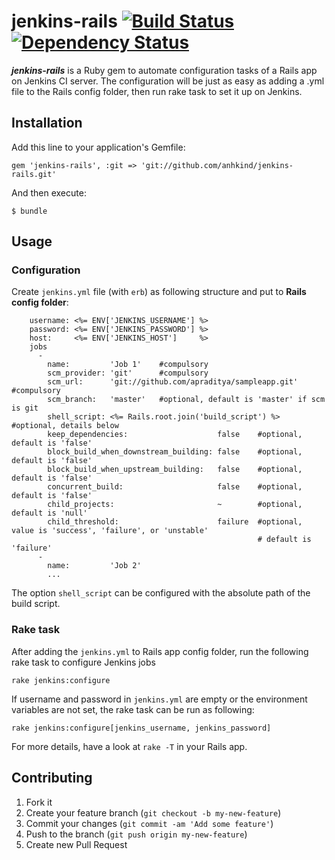 # jenkins-rails [![Build Status](https://travis-ci.org/anhkind/jenkins-rails.png?branch=master)](https://travis-ci.org/anhkind/jenkins-rails) [![Dependency Status](https://gemnasium.com/anhkind/jenkins-rails.png)](https://gemnasium.com/anhkind/jenkins-rails)

***jenkins-rails*** is a Ruby gem to automate configuration tasks of a Rails app on Jenkins CI server. The configuration will be just as easy as adding a .yml file to the Rails config folder, then run rake task to set it up on Jenkins.


## Installation

Add this line to your application's Gemfile:

    gem 'jenkins-rails', :git => 'git://github.com/anhkind/jenkins-rails.git'

And then execute:

    $ bundle

## Usage

### Configuration

Create `jenkins.yml` file (with `erb`) as following structure and put to **Rails config folder**:

        username: <%= ENV['JENKINS_USERNAME'] %>
        password: <%= ENV['JENKINS_PASSWORD'] %>
        host:     <%= ENV['JENKINS_HOST']     %>
        jobs
          -
            name:         'Job 1'    #compulsory
            scm_provider: 'git'      #compulsory
            scm_url:      'git://github.com/apraditya/sampleapp.git'  #compulsory
            scm_branch:   'master'   #optional, default is 'master' if scm is git
            shell_script: <%= Rails.root.join('build_script') %> #optional, details below
            keep_dependencies:                    false    #optional, default is 'false'
            block_build_when_downstream_building: false    #optional, default is 'false'
            block_build_when_upstream_building:   false    #optional, default is 'false'
            concurrent_build:                     false    #optional, default is 'false'
            child_projects:                       ~        #optional, default is 'null'
            child_threshold:                      failure  #optional, value is 'success', 'failure', or 'unstable'
                                                           # default is 'failure'
          -
            name:         'Job 2' 
            ...
            
The option `shell_script` can be configured with the absolute path of the build script.

### Rake task
After adding the `jenkins.yml` to Rails app config folder, run the following rake task to configure Jenkins jobs

    rake jenkins:configure
    
If username and password in `jenkins.yml` are empty or the environment variables are not set, the rake task can be run as following:

    rake jenkins:configure[jenkins_username, jenkins_password]

For more details, have a look at `rake -T` in your Rails app.

## Contributing

1. Fork it
2. Create your feature branch (`git checkout -b my-new-feature`)
3. Commit your changes (`git commit -am 'Add some feature'`)
4. Push to the branch (`git push origin my-new-feature`)
5. Create new Pull Request
